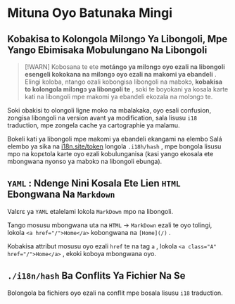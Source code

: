# Mituna Oyo Batunaka Mingi

## Kobakisa to Kolongola Milɔngɔ Ya Libongoli, Mpe Yango Ebimisaka Mobulungano Na Libongoli

> [!WARN]
> Kobosana te ete **motángo ya milɔngɔ oyo ezali na libongoli esengeli kokokana na milɔngɔ oyo ezali na makomi ya ebandeli** .
> Elingi koloba, ntango ozali kobongisa libongoli na mabɔkɔ, **kobakisa to kolongola milɔngɔ ya libongoli te** , soki te boyokani ya kosala karte kati na libongoli mpe makomi ya ebandeli ekozala na molɔngɔ te.

Soki obakisi to olongoli ligne moko na mbalakaka, oyo esali confusion, zongisa libongoli na version avant ya modification, sala lisusu `i18` traduction, mpe zongela cache ya cartographie ya malamu.

Bokeli kati ya libongoli mpe makomi ya ebandeli ekangami na elembo Salá elembo ya sika na [i18n.site/token](//i18n.site/token) longola `.i18h/hash` , mpe bongola lisusu mpo na kopɛtola karte oyo ezali kobulunganisa (kasi yango ekosala ete mbongwana nyonso ya mabɔkɔ na libongoli ebunga).

## `YAML` : Ndenge Nini Kosala Ete Lien `HTML` Ebongwana Na `Markdown`

Valɛrɛ ya `YAML` etalelami lokola `MarkDown` mpo na libongoli.

Tango mosusu mbongwana uta na `HTML` → `MarkDown` ezali te oyo tolingi, lokola `<a href="/">Home</a>` kobongwana na `[Home](/)` .

Kobakisa attribut mosusu oyo ezali `href` te na tag `a` , lokola `<a class="A" href="/">Home</a>` , ekoki koboya mbongwana oyo.

## `./i18n/hash` Ba Conflits Ya Fichier Na Se

Bolongola ba fichiers oyo ezali na conflit mpe bosala lisusu `i18` traduction.